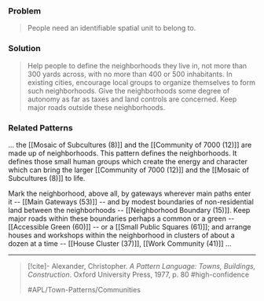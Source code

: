 ### Problem
>People need an identifiable spatial unit to belong to.

### Solution
>Help people to define the neighborhoods they live in, not more than 300 yards across, with no more than 400 or 500 inhabitants. In existing cities, encourage local groups to organize themselves to form such neighborhoods. Give the neighborhoods some degree of autonomy as far as taxes and land controls are concerned. Keep major roads outside these neighborhoods.

### Related Patterns
... the [[Mosaic of Subcultures (8)]] and the [[Community of 7000 (12)]] are made up of neighborhoods. This pattern defines the neighborhoods. It defines those small human groups which create the energy and character which can bring the larger [[Community of 7000 (12)]] and the [[Mosaic of Subcultures (8)]] to life.

Mark the neighborhood, above all, by gateways wherever main paths enter it -- [[Main Gateways (53)]] -- and by modest boundaries of non-residential land between the neighborhoods -- [[Neighborhood Boundary (15)]]. Keep major roads within these boundaries perhaps a common or a green -- [[Accessible Green (60)]] -- or a [[Small Public Squares (61)]]; and arrange houses and workshops within the neighborhood in clusters of about a dozen at a time -- [[House Cluster (37)]], [[Work Community (41)]] ...

---

> [!cite]- Alexander, Christopher. _A Pattern Language: Towns, Buildings, Construction_. Oxford University Press, 1977, p. 80
> #high-confidence
>
> #APL/Town-Patterns/Communities
